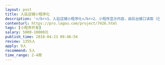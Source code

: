 ```yaml
---                
layout: post       
title: 入驻店铺小程序化           
description: '</br>1、入驻店铺小程序化</br>2、小程序显示内容，由后台接口读取（已完成）。当客户填写对应内容时需要在数据库进行录入同时在Web端显现（Web端已经完成开发）</br>3、一键生成单店铺小程序。当选择某一个医院时后台点击即可生成对应小程序</br>4、多个店铺支付渠道为同一个支付接口（类似于有赞）</br>'     
contenturl: https://pro.lagou.com/project/7426.html      
tags: [小程序开发]            
salary: 5000-10000元          
publish_time: 2018-04-23 09:46:54         
review: 1355人                   
apply: 9人                   
recommend: 5人                   
time_range: 2-4周              
---                 
```


